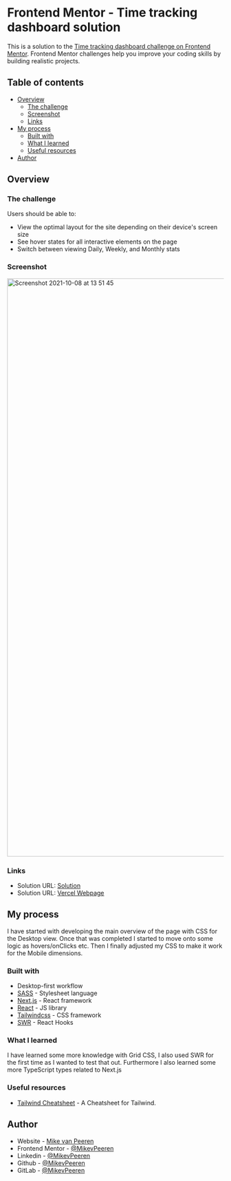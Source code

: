 # Frontend Mentor - Time tracking dashboard solution

This is a solution to the [Time tracking dashboard challenge on Frontend Mentor](https://www.frontendmentor.io/challenges/time-tracking-dashboard-UIQ7167Jw). Frontend Mentor challenges help you improve your coding skills by building realistic projects.

## Table of contents

- [Overview](#overview)
  - [The challenge](#the-challenge)
  - [Screenshot](#screenshot)
  - [Links](#links)
- [My process](#my-process)
  - [Built with](#built-with)
  - [What I learned](#what-i-learned)
  - [Useful resources](#useful-resources)
- [Author](#author)

## Overview

### The challenge

Users should be able to:

- View the optimal layout for the site depending on their device's screen size
- See hover states for all interactive elements on the page
- Switch between viewing Daily, Weekly, and Monthly stats

### Screenshot

<img width="1344" alt="Screenshot 2021-10-08 at 13 51 45" src="https://user-images.githubusercontent.com/15649037/136552145-d8dc8999-faf9-47d0-a388-2787e75e5878.png">

### Links

- Solution URL: [Solution](https://www.frontendmentor.io/solutions/time-tracking-dashboard-with-nextjsreacttailwindcss-mIZKpUql7)
- Solution URL: [Vercel Webpage](time-tracking-dashboard-peach.vercel.app)

## My process

I have started with developing the main overview of the page with CSS for the Desktop view. Once that was completed I started to move onto some logic as hovers/onClicks etc. Then I finally adjusted my CSS to make it work for the Mobile dimensions.

### Built with

- Desktop-first workflow
- [SASS](https://sass-lang.com/) - Stylesheet language
- [Next.js](https://nextjs.org/) - React framework
- [React](https://reactjs.org/) - JS library
- [Tailwindcss](https://tailwindcss.com/) - CSS framework
- [SWR](https://swr.vercel.app/) - React Hooks

### What I learned

I have learned some more knowledge with Grid CSS, I also used SWR for the first time as I wanted to test that out. Furthermore I also learned some more TypeScript types related to Next.js

### Useful resources

- [Tailwind Cheatsheet](https://nerdcave.com/tailwind-cheat-sheet) - A Cheatsheet for Tailwind.

## Author

- Website - [Mike van Peeren](https://mikevpeeren.nl/)
- Frontend Mentor - [@MikevPeeren](https://www.frontendmentor.io/profile/MikevPeeren)
- Linkedin - [@MikevPeeren](https://www.linkedin.com/in/mikevpeeren/)
- Github - [@MikevPeeren](https://www.github.com/MikevPeeren)
- GitLab - [@MikevPeeren](https://www.gitlab.com/MikevPeeren)

